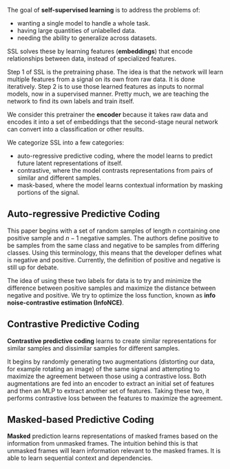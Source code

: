 The goal of **self-supervised learning** is to address the problems of:

- wanting a single model to handle a whole task.
- having large quantities of unlabelled data.
- needing the ability to generalize across datasets.

SSL solves these by learning features (**embeddings**) that encode relationships between data, instead of specialized features.

Step 1 of SSL is the pretraining phase. The idea is that the network will learn multiple features from a signal on its own from raw data. It is done iteratively. Step 2 is to use those learned features as inputs to normal models, now in a supervised manner. Pretty much, we are teaching the network to find its own labels and train itself.

We consider this pretrainer the **encoder** because it takes raw data and encodes it into a set of embeddings that the second-stage neural network can convert into a classification or other results.

We categorize SSL into a few categories:

- auto-regressive predictive coding, where the model learns to predict future latent representations of itself.
- contrastive, where the model contrasts representations from pairs of similar and different samples.
- mask-based, where the model learns contextual information by masking portions of the signal.

## Auto-regressive Predictive Coding

This paper begins with a set of random samples of length $n$ containing one positive sample and $n-1$ negative samples. The authors define positive to be samples from the same class and negative to be samples from differing classes. Using this terminology, this means that the developer defines what is negative and positive. Currently, the definition of positive and negative is still up for debate.

The idea of using these two labels for data is to try and minimize the difference between positive samples and maximize the distance between negative and positive. We try to optimize the loss function, known as **info noise-contrastive estimation (InfoNCE)**.

## Contrastive Predictive Coding

**Contrastive predictive coding** learns to create similar representations for similar samples and dissimilar samples for different samples.

It begins by randomly generating two augmentations (distorting our data, for example rotating an image) of the same signal and attempting to maximize the agreement between those using a contrastive loss. Both augmentations are fed into an encoder to extract an initial set of features and then an MLP to extract another set of features. Taking these two, it performs contrastive loss between the features to maximize the agreement.

## Masked-based Predictive Coding

**Masked** prediction learns representations of masked frames based on the information from unmasked frames. The intuition behind this is that unmasked frames will learn information relevant to the masked frames. It is able to learn sequential context and dependencies.
